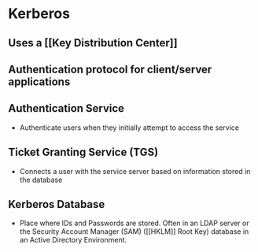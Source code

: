 # Kerberos
## Uses a [[Key Distribution Center]]
## Authentication protocol for client/server applications
## Authentication Service
- Authenticate users when they initially attempt to access the service
## Ticket Granting Service (TGS)
- Connects a user with the service server based on information stored in the database
## Kerberos Database
- Place where IDs and Passwords are stored. Often in an LDAP server or the Security Account Manager (SAM) ([[HKLM]] Root Key) database in an Active Directory Environment.